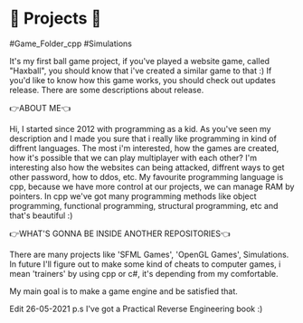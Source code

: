 # 🎅 Projects 🎅
#Game_Folder_cpp
#Simulations

It's my first ball game project, if you've played a website game, called "Haxball", you should know that i've created a similar game to that :)
If you'd like to know how this game works, you should check out updates release. There are some descriptions about release.

👉ABOUT ME👈

Hi, I started since 2012 with programming as a kid. As you've seen my description and I made you sure that i really like programming in kind of diffrent languages.
The most i'm interested, how the games are created, how it's possible that we can play multiplayer with each other?
I'm interesting also how the websites can being attacked, diffrent ways to get other password, how to ddos, etc.
My favourite programming language is cpp, because we have more control at our projects, we can manage RAM by pointers.
In cpp we've got many programming methods like object programming, functional programming, structural programming, etc and that's beautiful :)

👉WHAT'S GONNA BE INSIDE ANOTHER REPOSITORIES👈

There are many projects like 'SFML Games', 'OpenGL Games', Simulations.
In future I'll figure out to make some kind of cheats to computer games, i mean 'trainers' by using cpp or c#, it's depending from my comfortable.

My main goal is to make a game engine and be satisfied that.

Edit 26-05-2021
p.s I've got a Practical Reverse Engineering book :)
